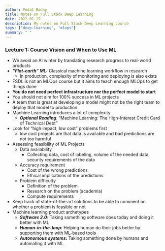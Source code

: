 ```yaml
---
author: Vedat Baday
title: Notes on Full Stack Deep Learning
date: 2022-01-19
description: My notes on Full Stack Deep Learning course
tags: ["deep-learning", "mlops"]
summary: " "
---
```



### Lecture 1: Course Vision and When to Use ML
* We avoid an AI winter by translating research progress to real-world products
* ***“Flat-earth” ML:*** Classical machine learning workflow in research
   * In production, complexity of monitoring and deploying is also exists
* FSDL is not an MLOps course but it aims to teach enough MLOps to get things done
* **You do not need perfect infrastructure nor the perfect model to start**
* You should not aim for 100% success in ML projects
* A team that is great at developing a model might not be the right team to deploy that model to production
* Machine Learning introduces a lot of complexity
   * ***Optional Reading***: “Machine Learning: The High-Interest Credit Card of Technical Debt”
* Look for “high impact, low cost” problems first
   * low cost projects are that data is available and bad predictions are not too harmful
* Assessing feasibility of ML Projects
   * Data availability
      * Collecting data, cost of labeling, volume of the needed data, security requirements of the data
   * Accuracy requirement
      * Cost of the wrong predictions
      * Ethical implications of the predictions
   * Problem difficulty
      * Definition of the problem
      * Research on the problem (academia)
      * Compute requirements
* Keep track of state-of-the-art solutions to be able to comment on whether a problem is feasible or not
* Machine learning product archetypes
   * ***Software 2.0:*** Taking something software does today and doing it better with ML
   * ***Human-in-the-loop:*** Helping human do their jobs better by supporting them with ML-based tools
   * ***Autonomous systems:*** Taking something done by humans and automating it with ML